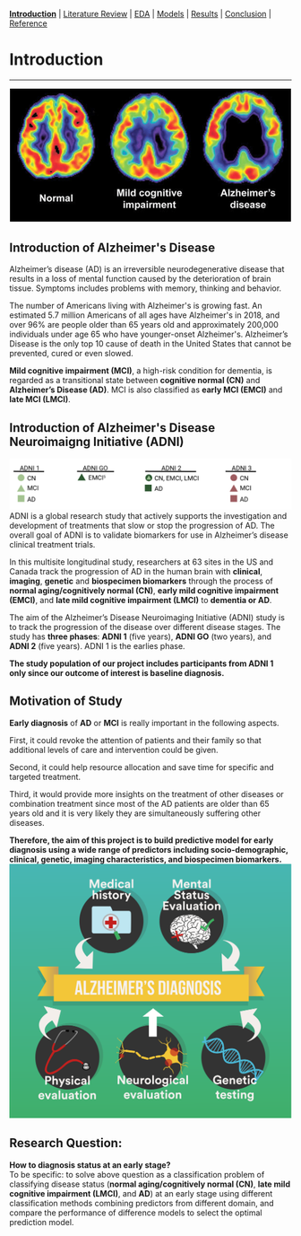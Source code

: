 [**Introduction**](https://mal5482.github.io/ADNI-Alzheimer-Project/index)   |   [Literature Review](https://mal5482.github.io/ADNI-Alzheimer-Project/Review)   |   [EDA](https://mal5482.github.io/ADNI-Alzheimer-Project/EDA)   |   [Models](https://mal5482.github.io/ADNI-Alzheimer-Project/Models)       |   [Results](https://mal5482.github.io/ADNI-Alzheimer-Project/Summary)   |   [Conclusion](https://mal5482.github.io/ADNI-Alzheimer-Project/Conclusion)   |   [Reference](https://mal5482.github.io/ADNI-Alzheimer-Project/Reference)

# Introduction
---

![picture](/images/Picture3.png)
## Introduction of Alzheimer's Disease
Alzheimer’s disease (AD) is an irreversible neurodegenerative disease that results in a loss of mental function caused by the deterioration of brain tissue. Symptoms includes problems with memory, thinking and behavior.

The number of Americans living with Alzheimer's is growing fast. An estimated 5.7 million Americans of all ages have Alzheimer's in 2018, and over 96% are people older than 65 years old and approximately 200,000 individuals under age 65 who have younger-onset Alzheimer's. Alzheimer’s Disease is the only top 10 cause of death in the United States that cannot be prevented, cured or even slowed.

**Mild cognitive impairment (MCI)**, a high-risk condition for dementia, is regarded as a transitional state between **cognitive normal (CN)** and **Alzheimer’s Disease (AD)**. MCI is also classified as **early MCI (EMCI)** and **late MCI (LMCI)**. 


## Introduction of Alzheimer's Disease Neuroimaigng Initiative (ADNI) 
![picture](/images/adni.png)
ADNI is a global research study that actively supports the investigation and development of treatments that slow or stop the progression of AD. The overall goal of ADNI is to validate biomarkers for use in Alzheimer’s disease clinical treatment trials.

In this multisite longitudinal study, researchers at 63 sites in the US and Canada track the progression of AD in the human brain with **clinical**, **imaging**, **genetic** and **biospecimen biomarkers** through the process of **normal aging/cognitively normal (CN)**, **early mild cognitive impairment (EMCI)**, and **late mild cognitive impairment (LMCI)** to **dementia or AD**. 

The aim of the Alzheimer’s Disease Neuroimaging Initiative (ADNI) study is to track the progression of the disease over different disease stages. The study has **three phases**: **ADNI 1** (five years), **ADNI GO** (two years), and **ADNI 2** (five years). ADNI 1 is the earlies phase.

**The study population of our project includes participants from ADNI 1 only since our outcome of interest is baseline diagnosis.**

## Motivation of Study 
**Early diagnosis** of **AD** or **MCI** is really important in the following aspects. 

First, it could revoke the attention of patients and their family so that additional levels of care and intervention could be given. 

Second, it could help  resource allocation and save time for specific and targeted treatment.

Third, it would provide more insights on the treatment of other diseases or combination treatment since most of the AD patients are older than 65 years old and it is very likely they are simultaneously suffering other diseases.

**Therefore, the aim of this project is to build predictive model for early diagnosis using a wide range of predictors including socio-demographic, clinical, genetic, imaging characteristics, and biospecimen biomarkers.**
![picture](/images/AD.png)

## Research Question:
**How to diagnosis status at an early stage?**<br>
To be specific: to solve above question as a classification problem of classifying disease status (**normal aging/cognitively normal (CN)**, **late mild cognitive impairment (LMCI)**, and **AD**) at an early stage using different classification methods combining predictors from different domain, and compare the performance of difference models to select the optimal prediction model. 
